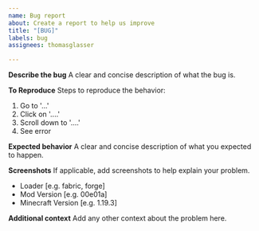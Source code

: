 ```yaml
---
name: Bug report
about: Create a report to help us improve
title: "[BUG]"
labels: bug
assignees: thomasglasser

---
```


**Describe the bug**
A clear and concise description of what the bug is.

**To Reproduce**
Steps to reproduce the behavior:
1. Go to '...'
2. Click on '....'
3. Scroll down to '....'
4. See error

**Expected behavior**
A clear and concise description of what you expected to happen.

**Screenshots**
If applicable, add screenshots to help explain your problem.

 - Loader [e.g. fabric, forge]
 - Mod Version [e.g. 00e01a]
 - Minecraft Version [e.g. 1.19.3]

**Additional context**
Add any other context about the problem here.
